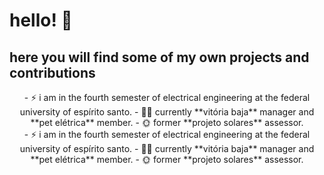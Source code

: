 # hello! 👋
## here you will find some of my own projects and contributions

<div id="header" align="center">
  - ⚡ i am in the fourth semester of electrical engineering at the federal university of espírito santo.
  - 👩‍💻 currently **vitória baja** manager and **pet elétrica** member.
  - 🌞 former **projeto solares** assessor.
</div>

<div id="header" align="center">
  - ⚡ i am in the fourth semester of electrical engineering at the federal university of espírito santo.
  - 👩‍💻 currently **vitória baja** manager and **pet elétrica** member.
  - 🌞 former **projeto solares** assessor.
</div>

<!--
**pcatrinck/pcatrinck** is a ✨ _special_ ✨ repository because its `README.md` (this file) appears on your GitHub profile.

Here are some ideas to get you started:

- 🔭 I’m currently working on ...
- 🌱 I’m currently learning ...
- 👯 I’m looking to collaborate on ...
- 🤔 I’m looking for help with ...
- 💬 Ask me about ...
- 📫 How to reach me: ...
- 😄 Pronouns: ...
- ⚡ Fun fact: ...
-->
